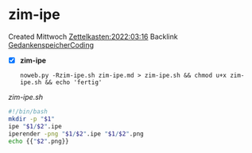 # zim-ipe
Created Mittwoch [Zettelkasten:2022:03:16]()
Backlink [GedankenspeicherCoding](../GedankenspeicherCoding.md)

- [X] **zim-ipe**


  ``noweb.py -Rzim-ipe.sh zim-ipe.md > zim-ipe.sh && chmod u+x zim-ipe.sh && echo 'fertig'``

*zim-ipe.sh*
```bash
#!/bin/bash
mkdir -p "$1"
ipe "$1/$2".ipe
iperender -png "$1/$2".ipe "$1/$2".png
echo {{"$2".png}}
```

